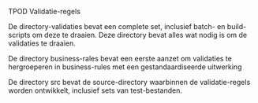 TPOD Validatie-regels

De directory-validaties bevat een complete set, inclusief batch- en build-scripts om deze te draaien. Deze directory bevat alles wat nodig is om de validaties te draaien.

De directory business-rales bevat een eerste aanzet om validaties te hergroeperen in business-rules met een gestandaardiseerde uitwerking

De directory src bevat de source-directory waarbinnen de validatie-regels worden ontwikkelt, inclusief sets van test-bestanden.
